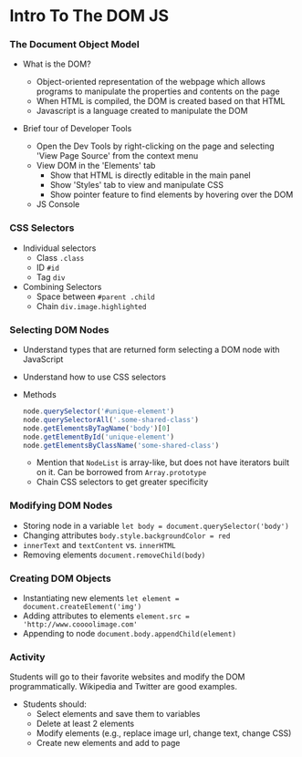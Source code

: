 # Intro To The DOM JS


























### The Document Object Model
* What is the DOM?
  * Object-oriented representation of the webpage which allows programs to manipulate the properties and contents on the page
  * When HTML is compiled, the DOM is created based on that HTML
  * Javascript is a language created to manipulate the DOM

* Brief tour of Developer Tools
  * Open the Dev Tools by right-clicking on the page and selecting 'View Page Source' from the context menu
  * View DOM in the 'Elements' tab
    * Show that HTML is directly editable in the main panel
    * Show 'Styles' tab to view and manipulate CSS
    * Show pointer feature to find elements by hovering over the DOM
  * JS Console

### CSS Selectors
* Individual selectors
  * Class `.class`
  * ID `#id`
  * Tag `div`
* Combining Selectors
  * Space between `#parent .child`
  * Chain `div.image.highlighted`

### Selecting DOM Nodes
* Understand types that are returned form selecting a DOM node with JavaScript
* Understand how to use CSS selectors
* Methods

  ```js
  node.querySelector('#unique-element')
  node.querySelectorAll('.some-shared-class')
  node.getElementsByTagName('body')[0]
  node.getElementById('unique-element')
  node.getElementsByClassName('some-shared-class')
  ```
  * Mention that `NodeList` is array-like, but does not have iterators built on it. Can be borrowed from `Array.prototype`
  * Chain CSS selectors to get greater specificity

### Modifying DOM Nodes
* Storing node in a variable `let body = document.querySelector('body')`
* Changing attributes `body.style.backgroundColor = red`
* `innerText` and `textContent` vs. `innerHTML`
* Removing elements `document.removeChild(body)`

### Creating DOM Objects
* Instantiating new elements `let element = document.createElement('img')`
* Adding attributes to elements `element.src = 'http://www.coooolimage.com'`
* Appending to node `document.body.appendChild(element)`

### Activity
Students will go to their favorite websites and modify the DOM programmatically. Wikipedia and Twitter are good examples.

* Students should:
  * Select elements and save them to variables
  * Delete at least 2 elements
  * Modify elements (e.g., replace image url, change text, change CSS)
  * Create new elements and add to page
